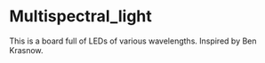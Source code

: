 # Multispectral_light
This is a board full of LEDs of various wavelengths. Inspired by Ben Krasnow.
